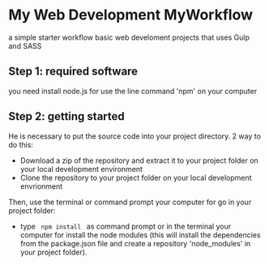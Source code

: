 # My Web Development MyWorkflow

a simple starter workflow basic web develoment projects that uses Gulp and SASS

## Step 1: required software

<p>you need install node.js for use the line command 'npm' on your computer</p>

## Step 2: getting started

He is necessary to put the source code into your project directory. 2 way to do this:
- Download a zip of the repository and extract it to your project folder on your local development environment
- Clone the repository to your project folder on your local development envrionment

Then, use the terminal or command prompt your computer for go in your project folder:
- type <code> npm install </code> as command prompt or in the terminal your computer for install the node modules (this will install the dependencies from the package.json file and create a repository 'node_modules' in your project folder).








